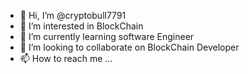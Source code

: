 - 👋 Hi, I’m @cryptobull7791
- 👀 I’m interested in BlockChain
- 🌱 I’m currently learning software Engineer
- 💞️ I’m looking to collaborate on BlockChain Developer
- 📫 How to reach me ...

<!---
cryptobull7791/cryptobull7791 is a ✨ special ✨ repository because its `README.md` (this file) appears on your GitHub profile.
You can click the Preview link to take a look at your changes.
--->
